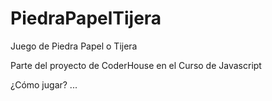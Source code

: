 # PiedraPapelTijera
Juego de Piedra Papel o Tijera

Parte del proyecto de CoderHouse en el Curso de Javascript

¿Cómo jugar?
...
